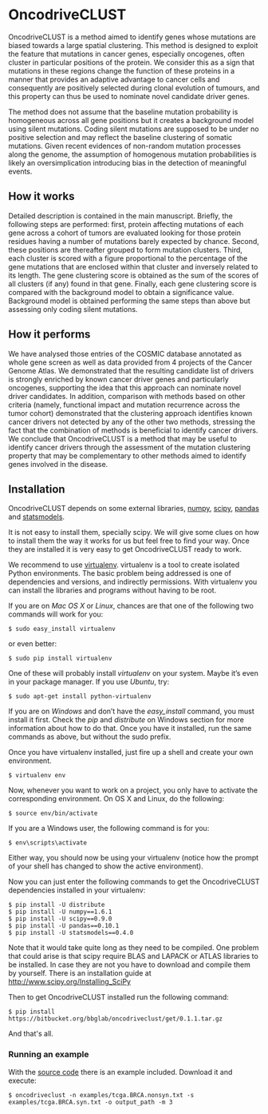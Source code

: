 # OncodriveCLUST #

OncodriveCLUST is a method aimed to identify genes whose mutations are biased towards a large spatial clustering.
This method is designed to exploit the feature that mutations in cancer genes, especially oncogenes,
often cluster in particular positions of the protein. We consider this as a sign that mutations in these regions
change the function of these proteins in a manner that provides an adaptive advantage to cancer cells and
consequently are positively selected during clonal evolution of tumours, and this property can thus be used to nominate
novel candidate driver genes.

The method does not assume that the baseline mutation probability is homogeneous across all gene positions
but it creates a background model using silent mutations. Coding silent mutations are supposed to be under
no positive selection and may reflect the baseline clustering of somatic mutations. Given recent evidences
of non-random mutation processes along the genome, the assumption of homogenous mutation probabilities is likely
an oversimplication introducing bias in the detection of meaningful events.

## How it works ##

Detailed description is contained in the main manuscript. Briefly, the following steps are performed:
first, protein affecting mutations of each gene across a cohort of tumors are evaluated looking for
those protein residues having a number of mutations barely expected by chance. Second, these positions
are thereafter grouped to form mutation clusters. Third, each cluster is scored with a figure proportional
to the percentage of the gene mutations that are enclosed within that cluster and inversely related to its length.
The gene clustering score is obtained as the sum of the scores of all clusters (if any) found in that gene.
Finally, each gene clustering score is compared with the background model to obtain a significance value.
Background model is obtained performing the same steps than above but assessing only coding silent mutations.

## How it performs ##

We have analysed those entries of the COSMIC database annotated as whole gene screen as well as data provided
from 4 projects of the Cancer Genome Atlas. We demonstrated that the resulting candidate list of drivers is
strongly enriched by known cancer driver genes and particularly oncogenes, supporting the idea that this approach
can nominate novel driver candidates. In addition, comparison with methods based on other criteria
(namely, functional impact and mutation recurrence across the tumor cohort) demonstrated that the clustering
approach identifies known cancer drivers not detected by any of the other two methods, stressing the fact that
the combination of methods is beneficial to identify cancer drivers. We conclude that OncodriveCLUST is a method
that may be useful to identify cancer drivers through the assessment of the mutation clustering property that
may be complementary to other methods aimed to identify genes involved in the disease.

## Installation ##

OncodriveCLUST depends on some external libraries, [numpy](http://www.numpy.org/), [scipy](http://www.scipy.org/),
[pandas](http://pandas.pydata.org/) and [statsmodels](http://statsmodels.sourceforge.net/).

It is not easy to install them, specially scipy. We will give some clues on how to install them the way it works
for us but feel free to find your way. Once they are installed it is very easy to get OncodriveCLUST ready to work.

We recommend to use [virtualenv](http://www.virtualenv.org/). virtualenv is a tool to create isolated Python environments.
The basic problem being addressed is one of dependencies and versions, and indirectly permissions.
With virtualenv you can install the libraries and programs without having to be root.

If you are on *Mac OS X* or *Linux*, chances are that one of the following two commands will work for you:

	$ sudo easy_install virtualenv

or even better:

	$ sudo pip install virtualenv

One of these will probably install *virtualenv* on your system. Maybe it’s even in your package manager.
If you use *Ubuntu*, try:

	$ sudo apt-get install python-virtualenv

If you are on *Windows* and don’t have the *easy_install* command, you must install it first.
Check the *pip* and *distribute* on Windows section for more information about how to do that.
Once you have it installed, run the same commands as above, but without the sudo prefix.

Once you have virtualenv installed, just fire up a shell and create your own environment.

	$ virtualenv env

Now, whenever you want to work on a project, you only have to activate the corresponding environment.
On OS X and Linux, do the following:

	$ source env/bin/activate

If you are a Windows user, the following command is for you:

	$ env\scripts\activate

Either way, you should now be using your virtualenv (notice how the prompt of your shell has changed
to show the active environment).

Now you can just enter the following commands to get the OncodriveCLUST dependencies installed in your virtualenv:

	$ pip install -U distribute
	$ pip install -U numpy==1.6.1
	$ pip install -U scipy==0.9.0
	$ pip install -U pandas==0.10.1
	$ pip install -U statsmodels==0.4.0

Note that it would take quite long as they need to be compiled. One problem that could arise is that scipy require
BLAS and LAPACK or ATLAS libraries to be installed. In case they are not you have to download and compile them by yourself.
There is an installation guide at http://www.scipy.org/Installing_SciPy

Then to get OncodriveCLUST installed run the following command:

	$ pip install https://bitbucket.org/bbglab/oncodriveclust/get/0.1.1.tar.gz

And that's all.

### Running an example ###

With the [source code](https://bitbucket.org/bbglab/oncodriveclust/get/0.1.1.tar.gz) there is an example included.
Download it and execute:

	$ oncodriveclust -n examples/tcga.BRCA.nonsyn.txt -s examples/tcga.BRCA.syn.txt -o output_path -m 3
